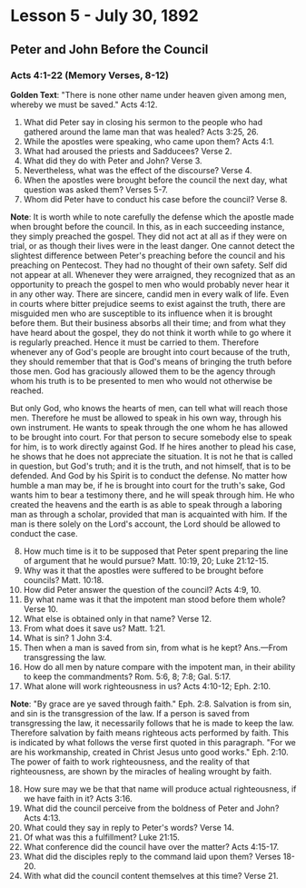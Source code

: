# Lesson 5 - July 30, 1892
## Peter and John Before the Council
### Acts 4:1-22 (Memory Verses, 8-12)

**Golden Text**: "There is none other name under heaven given among men, whereby we must be saved." Acts 4:12.

1. What did Peter say in closing his sermon to the people who had gathered around the lame man that was healed? Acts 3:25, 26.
2. While the apostles were speaking, who came upon them? Acts 4:1.
3. What had aroused the priests and Sadducees? Verse 2.
4. What did they do with Peter and John? Verse 3.
5. Nevertheless, what was the effect of the discourse? Verse 4.
6. When the apostles were brought before the council the next day, what question was asked them? Verses 5-7.
7. Whom did Peter have to conduct his case before the council? Verse 8.

**Note**: It is worth while to note carefully the defense which the apostle made when brought before the council. In this, as in each succeeding instance, they simply preached the gospel. They did not act at all as if they were on trial, or as though their lives were in the least danger. One cannot detect the slightest difference between Peter's preaching before the council and his preaching on Pentecost. They had no thought of their own safety. Self did not appear at all. Whenever they were arraigned, they recognized that as an opportunity to preach the gospel to men who would probably never hear it in any other way. There are sincere, candid men in every walk of life. Even in courts where bitter prejudice seems to exist against the truth, there are misguided men who are susceptible to its influence when it is brought before them. But their business absorbs all their time; and from what they have heard about the gospel, they do not think it worth while to go where it is regularly preached. Hence it must be carried to them. Therefore whenever any of God's people are brought into court because of the truth, they should remember that that is God's means of bringing the truth before those men. God has graciously allowed them to be the agency through whom his truth is to be presented to men who would not otherwise be reached.

But only God, who knows the hearts of men, can tell what will reach those men. Therefore he must be allowed to speak in his own way, through his own instrument. He wants to speak through the one whom he has allowed to be brought into court. For that person to secure somebody else to speak for him, is to work directly against God. If he hires another to plead his case, he shows that he does not appreciate the situation. It is not he that is called in question, but God's truth; and it is the truth, and not himself, that is to be defended. And God by his Spirit is to conduct the defense. No matter how humble a man may be, if he is brought into court for the truth's sake, God wants him to bear a testimony there, and he will speak through him. He who created the heavens and the earth is as able to speak through a laboring man as through a scholar, provided that man is acquainted with him. If the man is there solely on the Lord's account, the Lord should be allowed to conduct the case.

8. How much time is it to be supposed that Peter spent preparing the line of argument that he would pursue? Matt. 10:19, 20; Luke 21:12-15.
9. Why was it that the apostles were suffered to be brought before councils? Matt. 10:18.
10. How did Peter answer the question of the council? Acts 4:9, 10.
11. By what name was it that the impotent man stood before them whole? Verse 10.
12. What else is obtained only in that name? Verse 12.
13. From what does it save us? Matt. 1:21.
14. What is sin? 1 John 3:4.
15. Then when a man is saved from sin, from what is he kept? Ans.—From transgressing the law.
16. How do all men by nature compare with the impotent man, in their ability to keep the commandments? Rom. 5:6, 8; 7:8; Gal. 5:17.
17. What alone will work righteousness in us? Acts 4:10-12; Eph. 2:10.

**Note**: "By grace are ye saved through faith." Eph. 2:8. Salvation is from sin, and sin is the transgression of the law. If a person is saved from transgressing the law, it necessarily follows that he is made to keep the law. Therefore salvation by faith means righteous acts performed by faith. This is indicated by what follows the verse first quoted in this paragraph. "For we are his workmanship, created in Christ Jesus unto good works." Eph. 2:10. The power of faith to work righteousness, and the reality of that righteousness, are shown by the miracles of healing wrought by faith.

18. How sure may we be that that name will produce actual righteousness, if we have faith in it? Acts 3:16.
19. What did the council perceive from the boldness of Peter and John? Acts 4:13.
20. What could they say in reply to Peter's words? Verse 14.
21. Of what was this a fulfillment? Luke 21:15.
22. What conference did the council have over the matter? Acts 4:15-17.
23. What did the disciples reply to the command laid upon them? Verses 18-20.
24. With what did the council content themselves at this time? Verse 21.